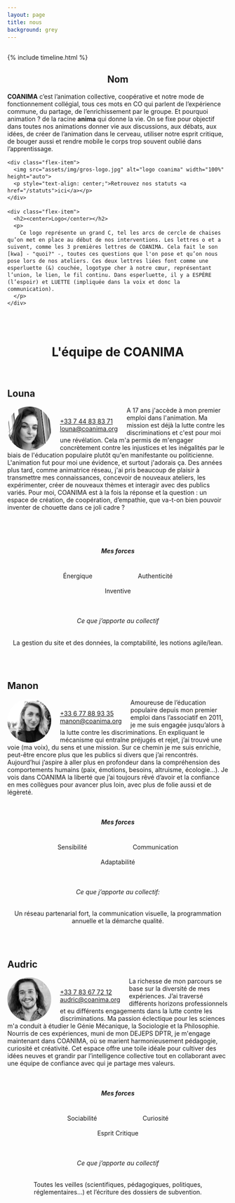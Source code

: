```yaml
---
layout: page
title: nous
background: grey
---
```

<head>
<script src="https://kit.fontawesome.com/ab10f6b37e.js" crossorigin="anonymous"></script>
</head>

<section class="page-section nous-section">
  <div class="container">
    <div class="row">
      <div class="col-lg-12 text-center">
        <h2 class="section-heading text-uppercase"></h2>
      </div>
    </div>
  </div>
</section>

{% include timeline.html %}


<div class="container">
  <div class="flex-container">
    <div class="flex-item">
      <h2><center>Nom</center></h2>
      <p>
        <strong>COANIMA</strong> c’est l’animation collective, coopérative et notre mode de fonctionnement collégial, tous ces mots en CO qui parlent de l’expérience commune, du partage, de l’enrichissement par le groupe. Et pourquoi animation ? de la racine <strong>anima</strong> qui donne la vie. On se fixe pour objectif dans toutes nos animations donner vie aux discussions, aux débats, aux idées, de créer de l’animation dans le cerveau, utiliser notre esprit critique, de bouger aussi et rendre mobile le corps trop souvent oublié dans l’apprentissage.
      </p>
    </div>

    <div class="flex-item">
      <img src="assets/img/gros-logo.jpg" alt="logo coanima" width="100%" height="auto">
      <p style="text-align: center;">Retrouvez nos statuts <a href="/statuts">ici</a></p>
    </div>

    <div class="flex-item">
      <h2><center>Logo</center></h2>
      <p>
        Ce logo représente un grand C, tel les arcs de cercle de chaises qu’on met en place au début de nos interventions. Les lettres o et a suivent, comme les 3 premières lettres de COANIMA. Cela fait le son [kwa] - "quoi?" -, toutes ces questions que l'on pose et qu’on nous pose lors de nos ateliers. Ces deux lettres liées font comme une esperluette (&) couchée, logotype cher à notre cœur, représentant l’union, le lien, le fil continu. Dans esperluette, il y a ESPÈRE (l’espoir) et LUETTE (impliquée dans la voix et donc la communication).
      </p>
    </div>
  </div>
</div>

<br> <!-- Ajoute un saut de ligne -->
<br> <!-- Ajoute un saut de ligne -->

# <center>L'équipe de COANIMA</center>
<br> <!-- Ajoute un saut de ligne -->

## Louna

<div style="float: left; margin-right: 20px; border-radius: 50px; width: 100px; height: 100px;">
  <img src="assets/img/team/photo-louna-500x500.jpg" alt="Louna" style="width: 100%; height: 100%; border-radius: 50%;" />
</div>

<!-- Informations de contact de Louna -->
<div class="contact-info">
  <i class="fa-solid fa-phone fa-lg" style="color: #49A695;"></i> <a href="tel:+33744838371">+33 7 44 83 83 71</a> <br>
  <i class="fa-solid fa-envelope fa-lg" style="color: #49A695;"></i> <a href="mailto:louna@coanima.org">louna@coanima.org</a>
</div>

<p class="description">A 17 ans j'accède à mon premier emploi dans l'animation. Ma mission est déjà la lutte contre les discriminations et c'est pour moi une révélation. Cela m'a permis de m'engager concrètement contre les injustices et les inégalités par le biais de l'éducation populaire plutôt qu'en manifestante ou politicienne. L'animation fut pour moi une évidence, et surtout j'adorais ça. Des années plus tard, comme animatrice réseau, j'ai pris beaucoup de plaisir à transmettre mes connaissances, concevoir de nouveaux ateliers, les expérimenter, créer de nouveaux thèmes et interagir avec des publics variés. Pour moi, COANIMA est à la fois la réponse et la question : un espace de création, de coopération, d’empathie, que va-t-on bien pouvoir inventer de chouette dans ce joli cadre ?</p>

<style>
/* Styles pour la version ordinateur */
.contact-info {
  float: left;
  margin-top: 25px;
  margin-right: 20px;
}

/* Styles pour la version mobile (écran de moins de 600px de largeur) */
@media (max-width: 600px) {
  .contact-info {
    float: none;
    margin: 0;
  }
  .description {
    margin-top: 25px;
  }
}
</style>


<br> <!-- Ajoute un saut de ligne -->

<br> <!-- Ajoute un saut de ligne -->

##### <center>Mes forces</center>

<div style="text-align: center;">
  <div style="display: inline-block; text-align: center; margin-right: 50px;margin-left: 50px;">
    <i class="fa-solid fa-sun fa-3x" style="color: #49A695;"></i><br>
    Énergique
  </div>

  <div style="display: inline-block; text-align: center; margin-right: 50px;margin-left: 50px;">
    <i class="fa-regular fa-copyright fa-3x" style="color: #49A695;"></i><br>
    Authenticité
  </div>

  <div style="display: inline-block; text-align: center; margin-right: 50px;margin-left: 50px;">
    <i class="fa-solid fa-lightbulb fa-3x" style="color: #49A695;"></i><br>
    Inventive
  </div>
</div>

<br> <!-- Ajoute un saut de ligne -->

###### <center>Ce que j’apporte au collectif </center>
<center>La gestion du site et des données, la comptabilité, les notions agile/lean.</center>

<br> <!-- Ajoute un saut de ligne -->
<br> <!-- Ajoute un saut de ligne -->

## Manon

<div style="float: left; margin-right: 20px; border-radius: 50px; width: 100px; height: 100px;">
  <img src="assets/img/team/photo-manon-500x500.jpeg" alt="Louna" style="width: 100%; height: 100%; border-radius: 50%;" />
</div>

<!-- Informations de contact de Louna -->
<div class="contact-info">
  <i class="fa-solid fa-phone fa-lg" style="color: #49A695;"></i> <a href="tel:+33677889335">+33 6 77 88 93 35</a> <br>
  <i class="fa-solid fa-envelope fa-lg" style="color: #49A695;"></i> <a href="mailto:manon@coanima.org">manon@coanima.org</a>
</div>

<p class="description">Amoureuse de l’éducation populaire depuis mon premier emploi dans l’associatif en 2011, je me suis engagée jusqu’alors à la lutte contre les discriminations. En expliquant le mécanisme qui entraîne préjugés et rejet, j’ai trouvé une voie (ma voix), du sens et une mission. Sur ce chemin je me suis enrichie, peut-être encore plus que les publics si divers que j’ai rencontrés. Aujourd’hui j’aspire à aller plus en profondeur dans la compréhension des comportements humains (paix, émotions, besoins, altruisme, écologie…). Je vois dans COANIMA la liberté que j’ai toujours rêvé d’avoir et la confiance en mes collègues pour avancer plus loin, avec plus de folie aussi et de légèreté.</p>

<style>
/* Styles pour la version ordinateur */
.contact-info {
  float: left;
  margin-top: 25px;
  margin-right: 20px;
}

/* Styles pour la version mobile (écran de moins de 600px de largeur) */
@media (max-width: 600px) {
  .contact-info {
    float: none;
    margin: 0;
  }
  .description {
    margin-top: 25px;
  }
}
</style>


<br> <!-- Ajoute un saut de ligne -->

##### <center>Mes forces</center>
<div style="text-align: center;">
  <div style="display: inline-block; text-align: center; margin-right: 50px;margin-left: 50px;">
    <i class="fa-solid fa-heart-pulse fa-3x" style="color: #49A695;"></i><br>
    Sensibilité
  </div>

  <div style="display: inline-block; text-align: center; margin-right: 50px;margin-left: 50px;">
    <i class="fa-regular fa-comments fa-3x" style="color: #49A695;"></i><br>
    Communication
  </div>

  <div style="display: inline-block; text-align: center; margin-right: 50px;margin-left: 50px;">
    <i class="fa-brands fa-hotjar fa-3x" style="color: #49A695;"></i><br>
    Adaptabilité
  </div>
</div>

<br> <!-- Ajoute un saut de ligne -->

###### <center>Ce que j’apporte au collectif:</center> 
<center>
Un réseau partenarial fort, la communication visuelle, la programmation annuelle et la démarche qualité.</center>



<br> <!-- Ajoute un saut de ligne -->
<br> <!-- Ajoute un saut de ligne -->


## Audric

<div style="float: left; margin-right: 20px; border-radius: 50px; width: 100px; height: 100px;">
  <img src="assets/img/team/photo-audric-500x500.jpg" alt="Louna" style="width: 100%; height: 100%; border-radius: 50%;" />
</div>

<!-- Informations de contact de Louna -->
<div class="contact-info">
  <i class="fa-solid fa-phone fa-lg" style="color: #49A695;"></i> <a href="tel:+33783677212">+33 7 83 67 72 12</a> <br>
  <i class="fa-solid fa-envelope fa-lg" style="color: #49A695;"></i> <a href="mailto:audric@coanima.org">audric@coanima.org</a>
</div>

<p class="description">La richesse de mon parcours se base sur la diversité de mes expériences. J’ai traversé différents horizons professionnels et eu différents engagements dans la lutte contre les discriminations. Ma passion éclectique pour les sciences m'a conduit à étudier le Génie Mécanique, la Sociologie et la Philosophie. Nourris de ces expériences, muni de mon DEJEPS DPTR, je m'engage maintenant dans COANIMA, où se marient harmonieusement pédagogie, curiosité et créativité. Cet espace offre une toile idéale pour cultiver des idées neuves et grandir par l’intelligence collective tout en collaborant avec une équipe de confiance avec qui je partage mes valeurs.</p>

<style>
/* Styles pour la version ordinateur */
.contact-info {
  float: left;
  margin-top: 25px;
  margin-right: 20px;
}

/* Styles pour la version mobile (écran de moins de 600px de largeur) */
@media (max-width: 600px) {
  .contact-info {
    float: none;
    margin: 0;
  }
  .description {
    margin-top: 25px;
  }
}
</style>


<br> <!-- Ajoute un saut de ligne -->

##### <center>Mes forces</center>

<div style="text-align: center;">
  <div style="display: inline-block; text-align: center; margin-right: 50px;margin-left: 50px;">
    <i class="fa-solid fa-users fa-3x" style="color: #49A695;"></i><br>
    Sociabilité
  </div>

  <div style="display: inline-block; text-align: center; margin-right: 50px;margin-left: 50px;">
    <i class="fa-brands fa-searchengin fa-3x" style="color: #49A695;"></i><br>
    Curiosité
  </div>

  <div style="display: inline-block; text-align: center; margin-right: 50px;margin-left: 50px;">
    <i class="fa-solid fa-head-side-virus fa-3x" style="color: #49A695;"></i><br>
    Esprit Critique
  </div>
</div>

<br> <!-- Ajoute un saut de ligne -->

###### <center>Ce que j’apporte au collectif</center> 

<center>Toutes les veilles (scientifiques, pédagogiques, politiques, réglementaires…) et l’écriture des dossiers de subvention.</center>

<br> <!-- Ajoute un saut de ligne -->
<br> <!-- Ajoute un saut de ligne -->

